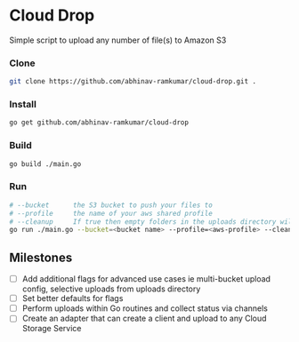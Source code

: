 # Cloud Drop

Simple script to upload any number of file(s) to Amazon S3

### Clone

```bash
git clone https://github.com/abhinav-ramkumar/cloud-drop.git .
```

### Install

```bash
go get github.com/abhinav-ramkumar/cloud-drop
```

### Build

```bash
go build ./main.go
```

### Run

```bash
# --bucket      the S3 bucket to push your files to
# --profile     the name of your aws shared profile
# --cleanup     If true then empty folders in the uploads directory will be deleted
go run ./main.go --bucket=<bucket name> --profile=<aws-profile> --cleanup=<true/false>
```

## Milestones

- [ ] Add additional flags for advanced use cases ie multi-bucket upload config, selective uploads from uploads directory
- [ ] Set better defaults for flags
- [ ] Perform uploads within Go routines and collect status via channels
- [ ] Create an adapter that can create a client and upload to any Cloud Storage Service
